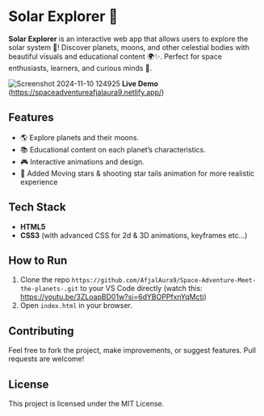 # Solar Explorer 🌌

**Solar Explorer** is an interactive web app that allows users to explore the solar system 🚀! Discover planets, moons, and other celestial bodies with beautiful visuals and educational content 🌍✨. Perfect for space enthusiasts, learners, and curious minds 🌟.

![Screenshot 2024-11-10 124925](https://github.com/user-attachments/assets/413bbce1-454d-4350-a11e-cc57c34bd796)
**Live Demo** (https://spaceadventureafjalaura9.netlify.app/)

## Features
- 🌎 Explore planets and their moons.
- 📚 Educational content on each planet’s characteristics.
- 🎮 Interactive animations and design.
- 💫 Added Moving stars & shooting star tails animation for more realistic experience

## Tech Stack
- **HTML5**
- **CSS3** (with advanced CSS for 2d & 3D animations, keyframes etc...)

## How to Run
1. Clone the repo `https://github.com/AfjalAura9/Space-Adventure-Meet-the-planets-.git` to your VS Code directly (watch this: https://youtu.be/3ZLoapBD01w?si=6dYBOPPfxnYqMcti)
2. Open `index.html` in your browser.

## Contributing
Feel free to fork the project, make improvements, or suggest features. Pull requests are welcome!

## License
This project is licensed under the MIT License.

